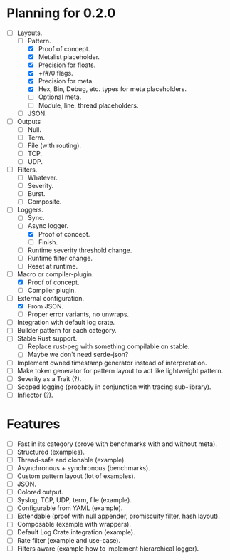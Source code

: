 # Planning for 0.2.0
- [ ] Layouts.
  - [ ] Pattern.
    - [x] Proof of concept.
    - [x] Metalist placeholder.
    - [x] Precision for floats.
    - [x] +/#/0 flags.
    - [x] Precision for meta.
    - [x] Hex, Bin, Debug, etc. types for meta placeholders.
    - [ ] Optional meta.
    - [ ] Module, line, thread placeholders.
  - [ ] JSON.
- [ ] Outputs
  - [ ] Null.
  - [ ] Term.
  - [ ] File (with routing).
  - [ ] TCP.
  - [ ] UDP.  
- [ ] Filters.
  - [ ] Whatever.
  - [ ] Severity.
  - [ ] Burst.
  - [ ] Composite.
- [ ] Loggers.
  - [ ] Sync.
  - [ ] Async logger.
    - [x] Proof of concept.
    - [ ] Finish.
  - [ ] Runtime severity threshold change.
  - [ ] Runtime filter change.
  - [ ] Reset at runtime.
- [ ] Macro or compiler-plugin.
  - [x] Proof of concept.
  - [ ] Compiler plugin.
- [ ] External configuration.
  - [x] From JSON.
  - [ ] Proper error variants, no unwraps.
- [ ] Integration with default log crate.
- [ ] Builder pattern for each category.
- [ ] Stable Rust support.
  - [ ] Replace rust-peg with something compilable on stable.
  - [ ] Maybe we don't need serde-json?

- [ ] Implement owned timestamp generator instead of interpretation.
- [ ] Make token generator for pattern layout to act like lightweight pattern.
- [ ] Severity as a Trait (?).
- [ ] Scoped logging (probably in conjunction with tracing sub-library).
- [ ] Inflector (?).

# Features
- [ ] Fast in its category (prove with benchmarks with and without meta).
- [ ] Structured (examples).
- [ ] Thread-safe and clonable (example).
- [ ] Asynchronous + synchronous (benchmarks).
- [ ] Custom pattern layout (lot of examples).
- [ ] JSON.
- [ ] Colored output.
- [ ] Syslog, TCP, UDP, term, file (example).
- [ ] Configurable from YAML (example).
- [ ] Extendable (proof with null appender, promiscuity filter, hash layout).
- [ ] Composable (example with wrappers).
- [ ] Default Log Crate integration (example).
- [ ] Rate filter (example and use-case).
- [ ] Filters aware (example how to implement hierarchical logger).

